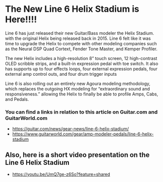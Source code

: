 # The New Line 6 Helix Stadium is Here!!!!

Line 6 has just released their new Guitar/Bass modeler the Helix Stadium. with the original Helix being released back in 2015. Line 6 felt like it was time to upgrade the Helix to compete with other modeling companies such as the Neural DSP Quad Cortext, Fender Tone Master, and Kemper Profiler.

The new Helix includes a high-resolution 8” touch screen, 12 high-contrast OLED scribble strips, and a built-in expression pedal with toe switch. It also has supports up to four effects loops, four external expression pedals, four external amp control outs, and four drum trigger inputs

Line 6 is also rolling out an entirely new Agoura modeling methodology, which replaces the outgoing HX modeling for “extraordinary sound and responsiveness.” allowing the Helix to finally be able to profile Amps, Cabs, and Pedals.

### You can find a links in relation to this article on Guitar.com and GuitarWorld.com 

- https://guitar.com/news/gear-news/line-6-helix-stadium/<br/>
- https://www.guitarworld.com/gear/amp-modeler-pedals/line-6-helix-stadium


## Also, here is a short video presentation on the Line 6 Helix Stadium

- https://youtu.be/UmQ7ge-z6So?feature=shared
